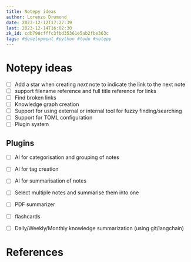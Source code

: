 ```yaml
---
title: Notepy ideas
author: Lorenzo Drumond
date: 2023-12-12T17:27:39
last: 2023-12-14T16:02:30
zk_id: cdb798cfffc3fbd35361e5ab2fbe363c
tags: #development #python #todo #notepy
---
```



# Notepy ideas

- [ ] Add a star when creating _next_ note to indicate the link to the next note
- [ ] support filename reference and full title reference for links
- [ ] Find broken links
- [ ] Knowledge graph creation
- [ ] Support for using external or internal tool for fuzzy finding/searching
- [ ] Support for TOML configuration
- [ ] Plugin system

## Plugins
- [ ] AI for categorisation and grouping of notes
- [ ] AI for tag creation
- [ ] AI for summarisation of notes
- [ ] Select multiple notes and summarise them into one
- [ ] PDF summarizer
- [ ] flashcards
- [ ] Daily/Weekly/Monthly knowledge summarization (using git/langchain)


# References
